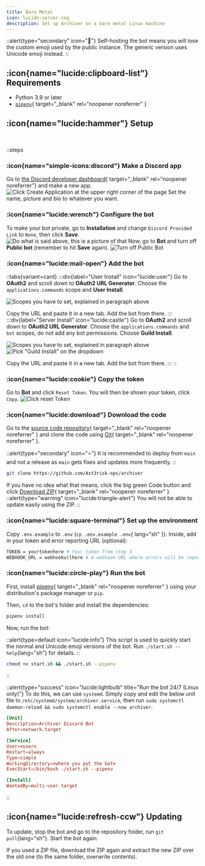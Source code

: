 ```yaml
---
title: Bare Metal
icon: lucide:server-cog
description: Set up Archiver on a bare metal Linux machine
---
```


::alert{type="secondary" icon="👤"}
Self-hosting the bot means you will lose the custom emoji used by the public instance. The generic version uses Unicode emoji instead.
::

## :icon{name="lucide:clipboard-list"} Requirements

- Python 3.9 or later
- [`pipenv`](https://pipenv.pypa.io){ target="\_blank" rel="noopener noreferrer" }

## :icon{name="lucide:hammer"} Setup

<br>

::steps

### :icon{name="simple-icons:discord"} Make a Discord app

Go to [the Discord developer dashboard](https://discord.com/developers/applications){ target="\_blank" rel="noopener noreferrer"} and make a new app.
![Click Create Application at the upper right corner of the page](/assets/img/makinganapp.png)
Set the name, picture and bio to whatever you want.

### :icon{name="lucide:wrench"} Configure the bot

To make your bot private, go to **Installation** and change `Discord Provided Link` to `None`, then click **Save**.
![Do what is said above, this is a picture of that](/assets/img/installationurl.png)
Now, go to **Bot** and turn off **Public bot** (remember to hit **Save** again).
![Turn off Public Bot](/assets/img/publicbot.png)

### :icon{name="lucide:mail-open"} Add the bot

::tabs{variant=card}
:::div{label="User Install" icon="lucide:user"}
Go to **OAuth2** and scroll down to **OAuth2 URL Generator**. Choose the `applications.commands` scope and **User Install**.

![Scopes you have to set, explained in paragraph above](/assets/img/scopes.png)

Copy the URL and paste it in a new tab. Add the bot from there.
:::
:::div{label="Server Install" icon="lucide:castle"}
Go to **OAuth2** and scroll down to **OAuth2 URL Generator**. Choose the `applications.commands` and `bot` scopes, do not add any bot permissions. Choose **Guild Install**.

![Scopes you have to set, explained in paragraph above](/assets/img/guildscopes.png)
![Pick "Guild Install" on the dropdown](/assets/img/guild.png)

Copy the URL and paste it in a new tab. Add the bot from there.
:::
::

### :icon{name="lucide:cookie"} Copy the token

Go to **Bot** and click `Reset Token`. You will then be shown your token, click `Copy`.
![Click reset Token](/assets/img/token.png)

### :icon{name="lucide:download"} Download the code

Go to the [source code repository](https://github.com/Ast3risk-ops/archiver){ target="\_blank" rel="noopener noreferrer" } and clone the code using [Git](https://git-scm.com){ target="\_blank" rel="noopener noreferrer" }.

::alert{type="secondary" icon="⭐"}
It is recommended to deploy from `main` and not a release as `main` gets fixes and updates more frequently.
::

```sh
git clone https://github.com/Ast3risk-ops/archiver
```

If you have no idea what that means, click the big green Code button and click [Download ZIP](https://github.com/Ast3risk-ops/archiver/archive/refs/heads/main.zip){ target="\_blank" rel="noopener noreferrer" }.
::alert{type="warning" icon="lucide:triangle-alert"}
You will not be able to update easily using the ZIP.
::

### :icon{name="lucide:square-terminal"} Set up the environment

Copy `.env.example` to `.env` (`cp .env.example .env`{ lang="sh" }). Inside, add in your token and error reporting URL (optional):

```bash [.env] icon=lucide:terminal
TOKEN = yourtokenhere # Your token from step 3
WEBHOOK_URL = webhookurlhere # A webhook URL where errors will be reported (Optional)
```

### :icon{name="lucide:circle-play"} Run the bot

First, install [pipenv](https://pipenv.pypa.io){ target="\_blank" rel="noopener noreferrer" } using your distribution's package manager or `pip`.

Then, `cd` to the bot's folder and install the dependencies:

```sh
pipenv install
```

Now, run the bot:

::alert{type=default icon="lucide:info"}
This script is used to quickly start the normal and Unicode emoji versions of the bot. Run `./start.sh --help`{lang="sh"} for details.
::

```sh
chmod +x start.sh && ./start.sh --pipenv
```

::

::alert{type="success" icon="lucide:lightbulb" title="Run the bot 24/7 (Linux only)"}
To do this, we can use `systemd`. Simply copy and edit the below unit file to `/etc/systemd/system/archiver.service`, then run `sudo systemctl daemon-reload && sudo systemctl enable --now archiver`.

```toml [archiver.service] icon=vscode-icons:file-type-systemd
[Unit]
Description=Archiver Discord Bot
After=network.target

[Service]
User=<user>
Restart=always
Type=simple
WorkingDirectory=<where you put the bot>
ExecStart=/bin/bash ./start.sh --pipenv

[Install]
WantedBy=multi-user.target
```

::

## :icon{name="lucide:refresh-ccw"} Updating

To update, stop the bot and go to the repository folder, run `git pull`{lang="sh"}. Start the bot again.

If you used a ZIP file, download the ZIP again and extract the new ZIP over the old one (to the same folder, overwrite contents).
